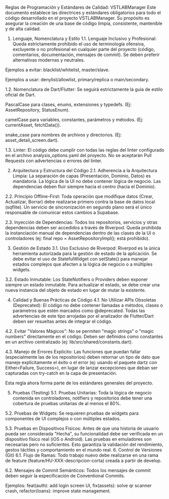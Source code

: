 Reglas de Programación y Estándares de Calidad: VSTLABManager
Este documento establece las directrices y estándares obligatorios para todo el código desarrollado en el proyecto VSTLABManager. Su propósito es asegurar la creación de una base de código limpia, consistente, mantenible y de alta calidad.

1. Lenguaje, Nomenclatura y Estilo
1.1. Lenguaje Inclusivo y Profesional: Queda estrictamente prohibido el uso de terminología ofensiva, excluyente o no profesional en cualquier parte del proyecto (código, comentarios, documentación, mensajes de commit). Se deben preferir alternativas modernas y neutrales.

Ejemplos a evitar: blacklist/whitelist, master/slave.

Ejemplos a usar: denylist/allowlist, primary/replica o main/secondary.

1.2. Nomenclatura de Dart/Flutter: Se seguirá estrictamente la guía de estilo oficial de Dart.

PascalCase para clases, enums, extensiones y typedefs. (Ej: AssetRepository, StatusEnum).

camelCase para variables, constantes, parámetros y métodos. (Ej: currentAsset, fetchData()).

snake_case para nombres de archivos y directorios. (Ej: asset_detail_screen.dart).

1.3. Linter: El código debe cumplir con todas las reglas del linter configurado en el archivo analysis_options.yaml del proyecto. No se aceptarán Pull Requests con advertencias o errores del linter.

2. Arquitectura y Estructura del Código
2.1. Adherencia a la Arquitectura Limpia: La separación de capas (Presentación, Dominio, Datos) es mandatoria. La lógica de la UI no debe contener lógica de negocio. Las dependencias deben fluir siempre hacia el centro (hacia el Dominio).

2.2. Principio Offline-First: Toda operación que modifique datos (Crear, Actualizar, Borrar) debe realizarse primero contra la base de datos local (sqflite). Un servicio de sincronización en segundo plano será el único responsable de comunicar estos cambios a Supabase.

2.3. Inyección de Dependencias: Todos los repositorios, servicios y otras dependencias deben ser accedidos a través de Riverpod. Queda prohibida la instanciación manual de dependencias dentro de las clases de la UI o controladores (ej: final repo = AssetRepositoryImpl(); está prohibido).

3. Gestión de Estado
3.1. Uso Exclusivo de Riverpod: Riverpod es la única herramienta autorizada para la gestión de estado de la aplicación. Se debe evitar el uso de StatefulWidget con setState() para manejar estados complejos que afecten a la lógica de negocio o a múltiples widgets.

3.2. Estado Inmutable: Los StateNotifiers o Providers deben exponer siempre un estado inmutable. Para actualizar el estado, se debe crear una nueva instancia del objeto de estado en lugar de mutar la existente.

4. Calidad y Buenas Prácticas de Código
4.1. No Utilizar APIs Obsoletas (Deprecated): El código no debe contener llamadas a métodos, clases o parámetros que estén marcados como @deprecated. Todas las advertencias de este tipo arrojadas por el analizador de Flutter/Dart deben ser resueltas antes de integrar el código.

4.2. Evitar "Valores Mágicos": No se permiten "magic strings" o "magic numbers" directamente en el código. Deben ser definidos como constantes en un archivo centralizado (ej: lib/src/shared/constants.dart).

4.3. Manejo de Errores Explícito: Las funciones que puedan fallar (especialmente las de los repositorios) deben retornar un tipo de dato que maneje explícitamente el éxito o el error (ej: usando el paquete dartz con Either<Failure, Success>), en lugar de lanzar excepciones que deban ser capturadas con try-catch en la capa de presentación.

Esta regla ahora forma parte de los estándares generales del proyecto.

5. Pruebas (Testing)
5.1. Pruebas Unitarias: Toda la lógica de negocio contenida en controladores, notifiers y repositorios debe tener una cobertura de pruebas unitarias de al menos el 80%.

5.2. Pruebas de Widgets: Se requieren pruebas de widgets para componentes de UI complejos o con múltiples estados.

5.3. Pruebas en Dispositivos Físicos: Antes de que una historia de usuario pueda ser considerada "Hecha", su funcionalidad debe ser verificada en un dispositivo físico real (iOS o Android). Las pruebas en emuladores son necesarias pero no suficientes. Esto garantiza la validación del rendimiento, gestos táctiles y comportamiento en el mundo real.
6. Control de Versiones (Git)
6.1. Flujo de Ramas: Todo trabajo nuevo debe realizarse en una rama de feature (feature/HU-XXX-descripcion-corta) creada a partir de develop.

6.2. Mensajes de Commit Semánticos: Todos los mensajes de commit deben seguir la especificación de Conventional Commits.

Ejemplos: feat(auth): add login screen UI, fix(assets): solve qr scanner crash, refactor(loans): improve state management.
